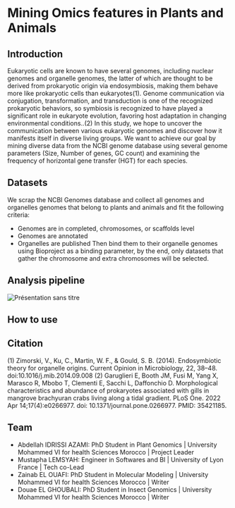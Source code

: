 # Mining Omics features in Plants and Animals
## Introduction
Eukaryotic cells are known to have several genomes, including nuclear genomes and organelle genomes, the latter of which are thought to be derived from prokaryotic origin via endosymbiosis, making them behave more like prokaryotic cells than eukaryotes(1). Genome communication via conjugation, transformation, and transduction is one of the recognized prokaryotic behaviors, so symbiosis is recognized to have played a significant role in eukaryote evolution, favoring host adaptation in changing environmental conditions..(2) In this study, we hope to uncover the communication between various eukaryotic genomes and discover how it manifests itself in diverse living groups. We want to achieve our goal by mining diverse data from the NCBI genome database using several genome parameters (Size, Number of genes, GC count) and examining the frequency of horizontal gene transfer (HGT) for each species.
## Datasets
We scrap the NCBI Genomes database and collect all genomes and organelles genomes that belong to plants and animals and fit the following criteria:
* Genomes are in completed, chromosomes, or scaffolds level
* Genomes are annotated
* Organelles are published
Then bind them to their organelle genomes using Bioproject as a binding parameter, by the end, only datasets that gather the chromosome and extra chromosomes will be selected.
## Analysis pipeline
![Présentation sans titre](https://user-images.githubusercontent.com/85350037/163555673-e5751795-36d7-4ee6-8e94-4420d1f16812.jpg)
## How to use
## Citation
(1) Zimorski, V., Ku, C., Martin, W. F., & Gould, S. B. (2014). Endosymbiotic theory for organelle origins. Current Opinion in Microbiology, 22, 38–48. doi:10.1016/j.mib.2014.09.008
(2) Garuglieri E, Booth JM, Fusi M, Yang X, Marasco R, Mbobo T, Clementi E, Sacchi L, Daffonchio D. Morphological characteristics and abundance of prokaryotes associated with gills in mangrove brachyuran crabs living along a tidal gradient. PLoS One. 2022 Apr 14;17(4):e0266977. doi: 10.1371/journal.pone.0266977. PMID: 35421185.
## Team
* Abdellah IDRISSI AZAMI: PhD Student in Plant Genomics | University Mohammed VI for health Sciences Morocco | Project Leader
* Mustapha LEMSYAH: Engineer in Softwares and BI | University of Lyon France | Tech co-Lead
* Zainab EL OUAFI: PhD Student in Molecular Modeling | University Mohammed VI for health Sciences Morocco | Writer
* Douae EL GHOUBALI: PhD Student in Insect Genomics | University Mohammed VI for health Sciences Morocco | Writer
